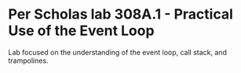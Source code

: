 # Per Scholas lab 308A.1 - Practical Use of the Event Loop

Lab focused on the understanding of the event loop, call stack, and trampolines.